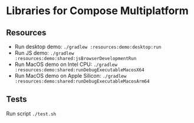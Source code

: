 # Libraries for Compose Multiplatform

## Resources

 - Run desktop demo: `./gradlew :resources:demo:desktop:run`
 - Run JS demo: `./gradlew :resources:demo:shared:jsBrowserDevelopmentRun`
 - Run MacOS demo on Intel CPU: `./gradlew :resources:demo:shared:runDebugExecutableMacosX64`
 - Run MacOS demo on Apple Silicon: `./gradlew :resources:demo:shared:runDebugExecutableMacosArm64`


## Tests
Run script `./test.sh`
